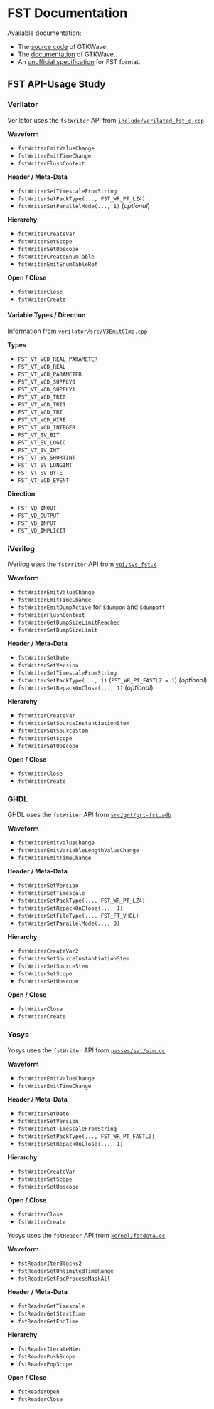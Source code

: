 # FST Documentation

Available documentation:
- The [source code](https://github.com/gtkwave/gtkwave/tree/e1c01753bc5db9f7b42e41b9bde651a375ec5eba/gtkwave4/src/helpers/fst) of GTKWave.
- The [documentation](https://gtkwave.sourceforge.net/gtkwave.pdf) of GTKWave.
- An [unofficial specification](https://blog.timhutt.co.uk/fst_spec/) for FST format.


## FST API-Usage Study

### Verilator

Verilator uses the `fstWriter` API from [`include/verilated_fst_c.cpp`](https://github.com/verilator/verilator/blob/bd4eede6b47bc894f73ba6151f2ffe63db8feb3d/include/verilated_fst_c.cpp)

**Waveform**
- `fstWriterEmitValueChange`
- `fstWriterEmitTimeChange`
- `fstWriterFlushContext`

**Header / Meta-Data**
- `fstWriterSetTimescaleFromString`
- `fstWriterSetPackType(..., FST_WR_PT_LZ4)`
- `fstWriterSetParallelMode(..., 1)` (_optional_)

**Hierarchy**
- `fstWriterCreateVar`
- `fstWriterSetScope`
- `fstWriterSetUpscope`
- `fstWriterCreateEnumTable`
- `fstWriterEmitEnumTableRef`

**Open / Close**
- `fstWriterClose`
- `fstWriterCreate`

#### Variable Types / Direction

Information from [`verilator/src/V3EmitCImp.cpp`](https://github.com/verilator/verilator/blob/bd4eede6b47bc894f73ba6151f2ffe63db8feb3d/src/V3EmitCImp.cpp#L674)

**Types**
- `FST_VT_VCD_REAL_PARAMETER`
- `FST_VT_VCD_REAL`
- `FST_VT_VCD_PARAMETER`
- `FST_VT_VCD_SUPPLY0`
- `FST_VT_VCD_SUPPLY1`
- `FST_VT_VCD_TRI0`
- `FST_VT_VCD_TRI1`
- `FST_VT_VCD_TRI`
- `FST_VT_VCD_WIRE`
- `FST_VT_VCD_INTEGER`
- `FST_VT_SV_BIT`
- `FST_VT_SV_LOGIC`
- `FST_VT_SV_INT`
- `FST_VT_SV_SHORTINT`
- `FST_VT_SV_LONGINT`
- `FST_VT_SV_BYTE`
- `FST_VT_VCD_EVENT`

**Direction**
- `FST_VD_INOUT`
- `FST_VD_OUTPUT`
- `FST_VD_INPUT`
- `FST_VD_IMPLICIT`

### iVerilog

iVerilog uses the `fstWriter` API from [`vpi/sys_fst.c`](https://github.com/steveicarus/iverilog/blob/c498d53d0d6565ec607e5cc472c1d58f58810d52/vpi/sys_fst.c)

**Waveform**
- `fstWriterEmitValueChange`
- `fstWriterEmitTimeChange`
- `fstWriterEmitDumpActive` for `$dumpon` and `$dumpoff`
- `fstWriterFlushContext`
- `fstWriterGetDumpSizeLimitReached`
- `fstWriterSetDumpSizeLimit`

**Header / Meta-Data**
- `fstWriterSetDate`
- `fstWriterSetVersion`
- `fstWriterSetTimescaleFromString`
- `fstWriterSetPackType(..., 1)` (`FST_WR_PT_FASTLZ = 1`) (_optional_)
- `fstWriterSetRepackOnClose(..., 1)` (_optional_)

**Hierarchy**
- `fstWriterCreateVar`
- `fstWriterSetSourceInstantiationStem`
- `fstWriterSetSourceStem`
- `fstWriterSetScope`
- `fstWriterSetUpscope`

**Open / Close**
- `fstWriterClose`
- `fstWriterCreate`

### GHDL

GHDL uses the `fstWriter` API from [`src/grt/grt-fst.adb`](https://github.com/ghdl/ghdl/blob/b67ace3f4553e5072fb51d1de637e483cf56342a/src/grt/grt-fst.adb)

**Waveform**
- `fstWriterEmitValueChange`
- `fstWriterEmitVariableLengthValueChange`
- `fstWriterEmitTimeChange`

**Header / Meta-Data**
- `fstWriterSetVersion`
- `fstWriterSetTimescale`
- `fstWriterSetPackType(..., FST_WR_PT_LZ4)`
- `fstWriterSetRepackOnClose(..., 1)`
- `fstWriterSetFileType(..., FST_FT_VHDL)`
- `fstWriterSetParallelMode(..., 0)`

**Hierarchy**
- `fstWriterCreateVar2`
- `fstWriterSetSourceInstantiationStem`
- `fstWriterSetSourceStem`
- `fstWriterSetScope`
- `fstWriterSetUpscope`

**Open / Close**
- `fstWriterClose`
- `fstWriterCreate`

### Yosys

Yosys uses the `fstWriter` API from [`passes/sat/sim.cc`](https://github.com/YosysHQ/yosys/blob/417871e8319dbfbc27dabf0512c4dbd9fb9bf07d/passes/sat/sim.cc)

**Waveform**
- `fstWriterEmitValueChange`
- `fstWriterEmitTimeChange`

**Header / Meta-Data**
- `fstWriterSetDate`
- `fstWriterSetVersion`
- `fstWriterSetTimescaleFromString`
- `fstWriterSetPackType(..., FST_WR_PT_FASTLZ)`
- `fstWriterSetRepackOnClose(..., 1)`

**Hierarchy**
- `fstWriterCreateVar`
- `fstWriterSetScope`
- `fstWriterSetUpscope`

**Open / Close**
- `fstWriterClose`
- `fstWriterCreate`


Yosys uses the `fstReader` API from [`kernel/fstdata.cc`](https://github.com/YosysHQ/yosys/blob/417871e8319dbfbc27dabf0512c4dbd9fb9bf07d/kernel/fstdata.cc)

**Waveform**
- `fstReaderIterBlocks2`
- `fstReaderSetUnlimitedTimeRange`
- `fstReaderSetFacProcessMaskAll`

**Header / Meta-Data**
- `fstReaderGetTimescale`
- `fstReaderGetStartTime`
- `fstReaderGetEndTime`

**Hierarchy**
- `fstReaderIterateHier`
- `fstReaderPushScope`
- `fstReaderPopScope`

**Open / Close**
- `fstReaderOpen`
- `fstReaderClose`